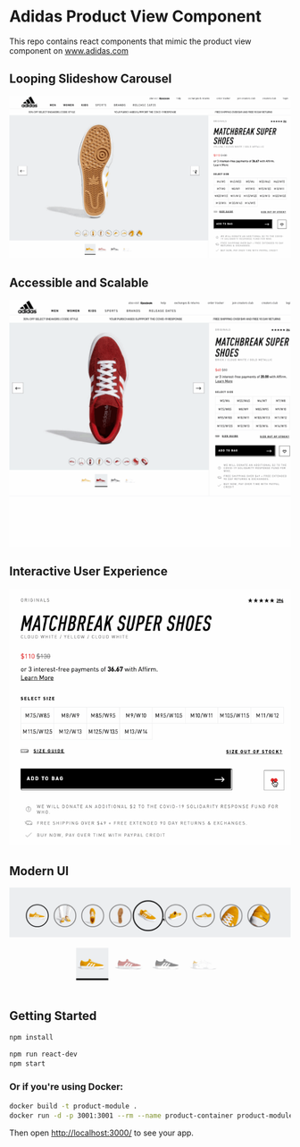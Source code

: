 # Adidas Product View Component
This repo contains react components that mimic the product view component on www.adidas.com

## Looping Slideshow Carousel
![Sample Product Component](/db/data/main.gif)

## Accessible and Scalable
![Sample Product Component](/db/data/responsive.gif)

## Interactive User Experience
![Sample Product Component](/db/data/order.gif)

## Modern UI
![Sample Product Component](/db/data/magnifying.gif)

## Getting Started

```sh-dev
npm install
```

```sh
npm run react-dev
npm start
```

### Or if you're using Docker:

```sh
docker build -t product-module .
docker run -d -p 3001:3001 --rm --name product-container product-module
```


Then open [http://localhost:3000/](http://localhost:3000/) to see your app.<br>
